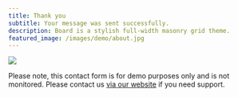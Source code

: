 ```yaml
---
title: Thank you
subtitle: Your message was sent successfully.
description: Board is a stylish full-width masonry grid theme.
featured_image: /images/demo/about.jpg
---
```


![](/images/icon.jpg)

Please note, this contact form is for demo purposes only and is not monitored. Please contact us [via our website](https://jekyllthemes.io) if you need support.